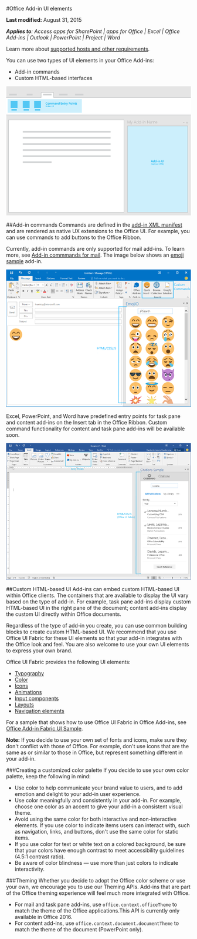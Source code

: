 #Office Add-in UI elements

**Last modified:** August 31, 2015

***Applies to**: Access apps for SharePoint | apps for Office | Excel | Office Add-ins | Outlook | PowerPoint | Project | Word*

Learn more about [supported hosts and other requirements](https://msdn.microsoft.com/EN-US/library/office/dn833104.aspx).

You can use two types of UI elements in your Office Add-ins: 

- Add-in commands 
- Custom HTML-based interfaces

![An image showing add-in commands and custom HTML UI elements in an add-in](images/UI-Elements.png)
 

##Add-in commands
Commands are defined in the [add-in XML manifest](https://msdn.microsoft.com/EN-US/library/office/mt267547.aspx) and are rendered as native UX extensions to the Office UI. For example, you can use commands to add buttons to the Office Ribbon. 

Currently, add-in commands are only supported for mail add-ins. To learn more, see [Add-in commmands for mail](https://msdn.microsoft.com/EN-US/library/office/mt267546.aspx?f=255&MSPPError=-2147217396). The image below shows an [emoji sample](https://github.com/LezaMax/emoji) add-in.
 
![An image that shows add-in commands added to the Outlook Ribbon](images/add-in-commands.png)

Excel, PowerPoint, and Word have predefined entry points for task pane and content add-ins on the Insert tab in the Office Ribbon. Custom command functionality for content and task pane add-ins will be available soon. 

![An image that shows the Insert tab on the Word Ribbon](images/Word-insert-tab.png)

##Custom HTML-based UI
Add-ins can embed custom HTML-based UI within Office clients. The containers that are available to display the UI vary based on the type of add-in. For example, task pane add-ins display custom HTML-based UI in the right pane of the document; content add-ins display the custom UI directly within Office documents.

Regardless of the type of add-in you create, you can use common building blocks to create custom HTML-based UI. We recommend that you use Office UI Fabric for these UI elements so that your add-in integrates with the Office look and feel. You are also welcome to use your own UI elements to express your own brand.

Office UI Fabric provides the following UI elements:

- [Typography](https://github.com/OfficeDev/Office-UI-Fabric/blob/master/ghdocs/FEATURES.md#typography)
- [Color](https://github.com/OfficeDev/Office-UI-Fabric/blob/master/ghdocs/FEATURES.md#color)
- [Icons](https://github.com/OfficeDev/Office-UI-Fabric/blob/master/ghdocs/FEATURES.md#icons)
- [Animations](https://github.com/OfficeDev/Office-UI-Fabric/blob/master/ghdocs/FEATURES.md#animations)
- [Input components](https://github.com/OfficeDev/Office-UI-Fabric/blob/master/ghdocs/COMPONENTS.md#inputs)
- [Layouts](https://github.com/OfficeDev/Office-UI-Fabric/blob/master/ghdocs/COMPONENTS.md#layout) 
- [Navigation elements](https://github.com/OfficeDev/Office-UI-Fabric/blob/master/ghdocs/COMPONENTS.md#navigation)

For a sample that shows how to use Office UI Fabric in Office Add-ins, see [Office Add-in Fabric UI Sample](https://github.com/OfficeDev/Office-Add-in-Fabric-UI-Sample).

**Note:** If you decide to use your own set of fonts and icons, make sure they don't conflict with those of Office. For example, don't use icons that are the same as or similar to those in Office, but represent something different in your add-in. 

###Creating a customized color palette
If you decide to use your own color palette, keep the following in mind: 
 
- Use color to help communicate your brand value to users, and to add emotion and delight to your add-in user experience.
- Use color meaningfully and consistently in your add-in. For example, choose one color as an accent to give your add-in a consistent visual theme.
- Avoid using the same color for both interactive and non-interactive elements. If you use color to indicate items users can interact with, such as navigation, links, and buttons, don't use the same color for static items.
- If you use color for text or white text on a colored background, be sure that your colors have enough contrast to meet accessibility guidelines (4.5:1 contrast ratio).
- Be aware of color blindness — use more than just colors to indicate interactivity.

###Theming 
Whether you decide to adopt the Office color scheme or use your own, we encourage you to use our Theming APIs<!-- Add link to Theming API topic -->. Add-ins that are part of the Office theming experience will feel much more integrated with Office.


- For mail and task pane add-ins, use `office.context.officeTheme` to match the theme of the Office applications.This API is currently only available in Office 2016.  
- For content add-ins, use `office.context.document.documentTheme` to match the theme of the document (PowerPoint only).

<!-- Link to theming API docs and Humberto's seed sample. Add screenshot of themed add-in. -->

